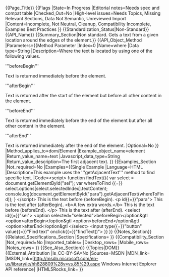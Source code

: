 {{Page_Title}}
{{Flags
|State=In Progress
|Editorial notes=Needs spec and compat table
|Checked_Out=No
|High-level issues=Needs Topics, Missing Relevant Sections, Data Not Semantic, Unreviewed Import
|Content=Incomplete, Not Neutral, Cleanup, Compatibility Incomplete, Examples Best Practices
}}
{{Standardization_Status|Non-Standard}}
{{API_Name}}
{{Summary_Section|Non standard. Gets a text from a given location around the edges of the element.}}
{{API_Object_Method
|Parameters={{Method Parameter
|Index=0
|Name=where
|Data type=String
|Description=Where the text is located by using one of the following values.


'''beforeBegin'''

Text is returned immediately before the element.


'''afterBegin'''

Text is returned after the start of the element but before all other content in the element.


'''beforeEnd'''

Text is returned immediately before the end of the element but after all other content in the element.

'''afterEnd'''

Text is returned immediately after the end of the element.
|Optional=No
}}
|Method_applies_to=dom/Element
|Example_object_name=element
|Return_value_name=text
|Javascript_data_type=String
|Return_value_description=The first adjacent text.
}}
{{Examples_Section
|Not_required=No
|Examples={{Single Example
|Language=HTML
|Description=This example uses the '''getAdjacentText''' method to find specific text.
|Code=&lt;script&gt;
function findText(){
        var select = document.getElementById("sel");
	var whereToFind {{=}} select.options[select.selectedIndex].textContent;
	console.log(document.getElementById("para").getAdjacentText(whereToFind));
}
&lt;/script&gt;
This is the text before (beforeBegin).
&lt;p id{{=}}"para"&gt;
This is the text after (afterBegin).
&lt;b&gt;A few extra words.&lt;/b&gt;
This is the text before (beforeEnd).
&lt;/p&gt;
This is the text after (afterEnd).
&lt;select id{{=}}"sel"&gt;
&lt;option selected="selected"&gt;beforeBegin&lt;/option&gtl
&lt;option&gt;afterBegin&lt;/option&gtl
&lt;option&gt;beforeEnd&lt;/option&gtl
&lt;option&gt;afterEnd&lt;/option&gtl
&lt;/select&gt;
&lt;input type{{=}}"button" value{{=}}"Find text" onclick{{=}}"findText()"&gt;
}}
}}
{{Notes_Section}}
{{Related_Specifications_Section
|Specifications=
}}
{{Compatibility_Section
|Not_required=No
|Imported_tables=
|Desktop_rows=
|Mobile_rows=
|Notes_rows=
}}
{{See_Also_Section}}
{{Topics|DOM}}
{{External_Attribution
|Is_CC-BY-SA=No
|Sources=MSDN
|MDN_link=
|MSDN_link=[http://msdn.microsoft.com/en-us/library/ie/hh828809%28v=vs.85%29.aspx Windows Internet Explorer API reference]
|HTML5Rocks_link=
}}
